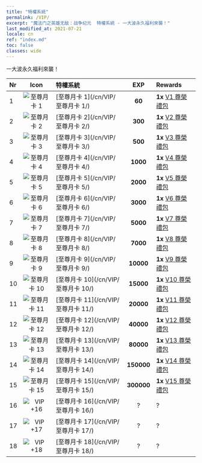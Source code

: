```yaml
---
title: "特權系統"
permalink: /VIP/
excerpt: "魔法门之英雄无敌：战争纪元  特權系統 - 一大波永久福利來襲！"
last_modified_at: 2021-07-21
locale: cn
ref: "index.md"
toc: false
classes: wide
---
```


  一大波永久福利來襲！

  |  Nr  | Icon | 特權系統 | EXP | Rewards |
  |:-----|:----:|:------------|:---:|:--------|
  | 1 | ![至尊月卡 1](/images/x/chatPri_vipLv1.png) | [至尊月卡 1](/cn/VIP/至尊月卡 1/) | **60** | **1x** [V1 尊榮禮包](/cn/Items/con_1297/) |
  | 2 | ![至尊月卡 2](/images/x/chatPri_vipLv2.png) | [至尊月卡 2](/cn/VIP/至尊月卡 2/) | **300** | **1x** [V2 尊榮禮包](/cn/Items/con_1298/) |
  | 3 | ![至尊月卡 3](/images/x/chatPri_vipLv3.png) | [至尊月卡 3](/cn/VIP/至尊月卡 3/) | **500** | **1x** [V3 尊榮禮包](/cn/Items/con_1299/) |
  | 4 | ![至尊月卡 4](/images/x/chatPri_vipLv4.png) | [至尊月卡 4](/cn/VIP/至尊月卡 4/) | **1000** | **1x** [V4 尊榮禮包](/cn/Items/con_1300/) |
  | 5 | ![至尊月卡 5](/images/x/chatPri_vipLv5.png) | [至尊月卡 5](/cn/VIP/至尊月卡 5/) | **2000** | **1x** [V5 尊榮禮包](/cn/Items/con_1301/) |
  | 6 | ![至尊月卡 6](/images/x/chatPri_vipLv6.png) | [至尊月卡 6](/cn/VIP/至尊月卡 6/) | **3000** | **1x** [V6 尊榮禮包](/cn/Items/con_1302/) |
  | 7 | ![至尊月卡 7](/images/x/chatPri_vipLv7.png) | [至尊月卡 7](/cn/VIP/至尊月卡 7/) | **5000** | **1x** [V7 尊榮禮包](/cn/Items/con_1303/) |
  | 8 | ![至尊月卡 8](/images/x/chatPri_vipLv8.png) | [至尊月卡 8](/cn/VIP/至尊月卡 8/) | **7000** | **1x** [V8 尊榮禮包](/cn/Items/con_1304/) |
  | 9 | ![至尊月卡 9](/images/x/chatPri_vipLv9.png) | [至尊月卡 9](/cn/VIP/至尊月卡 9/) | **10000** | **1x** [V9 尊榮禮包](/cn/Items/con_1305/) |
  | 10 | ![至尊月卡 10](/images/x/chatPri_vipLv10.png) | [至尊月卡 10](/cn/VIP/至尊月卡 10/) | **15000** | **1x** [V10 尊榮禮包](/cn/Items/con_1306/) |
  | 11 | ![至尊月卡 11](/images/x/chatPri_vipLv11.png) | [至尊月卡 11](/cn/VIP/至尊月卡 11/) | **20000** | **1x** [V11 尊榮禮包](/cn/Items/con_1307/) |
  | 12 | ![至尊月卡 12](/images/x/chatPri_vipLv12.png) | [至尊月卡 12](/cn/VIP/至尊月卡 12/) | **40000** | **1x** [V12 尊榮禮包](/cn/Items/con_1308/) |
  | 13 | ![至尊月卡 13](/images/x/chatPri_vipLv13.png) | [至尊月卡 13](/cn/VIP/至尊月卡 13/) | **80000** | **1x** [V13 尊榮禮包](/cn/Items/con_1309/) |
  | 14 | ![至尊月卡 14](/images/x/chatPri_vipLv14.png) | [至尊月卡 14](/cn/VIP/至尊月卡 14/) | **150000** | **1x** [V14 尊榮禮包](/cn/Items/con_1310/) |
  | 15 | ![至尊月卡 15](/images/x/chatPri_vipLv15.png) | [至尊月卡 15](/cn/VIP/至尊月卡 15/) | **300000** | **1x** [V15 尊榮禮包](/cn/Items/con_1311/) |
  | 16 | ![VIP +16](/images/x/chatPri_vipLv16.png) | [至尊月卡 16](/cn/VIP/至尊月卡 16/) | ? | ? |
  | 17 | ![VIP +17](/images/x/chatPri_vipLv17.png) | [至尊月卡 17](/cn/VIP/至尊月卡 17/) | ? | ? |
  | 18 | ![VIP +18](/images/x/chatPri_vipLv18.png) | [至尊月卡 18](/cn/VIP/至尊月卡 18/) | ? | ? |
